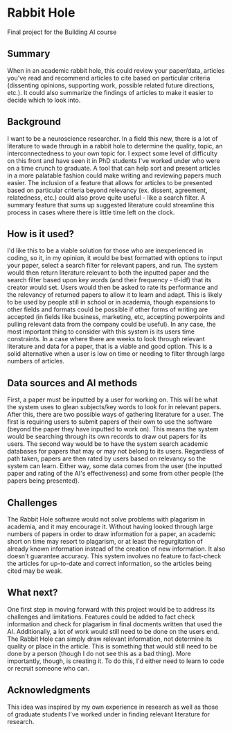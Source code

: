 
# Rabbit Hole 

Final project for the Building AI course

## Summary

When in an academic rabbit hole, this could review your paper/data, articles you've read and recommend articles to cite based on particular criteria (dissenting opinions, supporting work, possible related future directions, etc.). It could also summarize the findings of articles to make it easier to decide which to look into. 

## Background

I want to be a neuroscience researcher. In a field this new, there is a lot of literature to wade through in a rabbit hole to determine the quality, topic, an interconnectedness to your own topic for. I expect some level of difficulty on this front and have seen it in PhD students I've worked under who were on a time crunch to graduate. A tool that can help sort and present articles in a more palatable fashion could make writing and reviewing papers much easier. The inclusion of a feature that allows for articles to be presented based on particular criteria beyond relevancy (ex. dissent, agreement, relatedness, etc.) could also prove quite useful - like a search filter. A summary feature that sums up suggested literature could streamline this process in cases where there is little time left on the clock. 

## How is it used?

I'd like this to be a viable solution for those who are inexperienced in coding, so it, in my opinion, it would be best formatted with options to input your paper, select a search filter for relevant papers, and run. The system would then return literature relevant to both the inputted paper and the search filter based upon key words (and their frequency - tf-idf) that its creator would set. Users would then be asked to rate its performance and the relevancy of returned papers to allow it to learn and adapt. This is likely to be used by people still in school or in academia, though expansions to other fields and formats could be possible if other forms of writing are accepted (in fields like business, marketing, etc, accepting powerpoints and pulling relevant data from the company could be useful). In any case, the most important thing to consider with this system is its users time constraints. In a case where there are weeks to look through relevant literature and data for a paper, that is a viable and good option. This is a solid alternative when a user is low on time or needing to filter through large numbers of articles. 

## Data sources and AI methods

First, a paper must be inputted by a user for working on. This will be what the system uses to glean subjects/key words to look for in relevant papers. After this, there are two possible ways of gathering literature for a user. The first is requiring users to submit papers of their own to use the software (beyond the paper they have inputted to work on). This means the system would be searching through its own records to draw out papers for its users. The second way would be to have the system search academic databases for papers that may or may not belong to its users. Regardless of path taken, papers are then rated by users based on relevancy so the system can learn. Either way, some data comes from the user (the inputted paper and rating of the AI's effectiveness) and some from other people (the papers being presented). 

## Challenges

The Rabbit Hole software would not solve problems with plagarism in academia, and it may encourage it. Without having looked through large numbers of papers in order to draw information for a paper, an academic short on time may resort to plagarism, or at least the regurgitation of already known information instead of the creation of new information. It also doesn't guarantee accuracy. This system involves no feature to fact-check the articles for up-to-date and correct information, so the articles being cited may be weak. 

## What next?

One first step in moving forward with this project would be to address its challenges and limitations. Features could be added to fact check information and check for plagarism in final docments written that used the AI. Additionally, a lot of work would still need to be done on the users end. The Rabbit Hole can simply draw relevant information, not determine its quality or place in the article. This is something that would still need to be done by a person (though I do not see this as a bad thing). More importantly, though, is creating it. To do this, I'd either need to learn to code or recruit someone who can.


## Acknowledgments

This idea was inspired by my own experience in research as well as those of graduate students I've worked under in finding relevant literature for research. 
